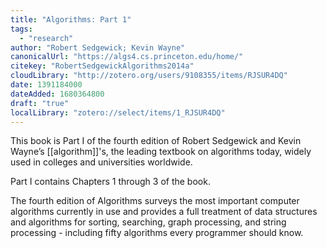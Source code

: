 ```yaml
---
title: "Algorithms: Part 1"
tags:
  - "research"
author: "Robert Sedgewick; Kevin Wayne"
canonicalUrl: "https://algs4.cs.princeton.edu/home/"
citekey: "RobertSedgewickAlgorithms2014a"
cloudLibrary: "http://zotero.org/users/9108355/items/RJSUR4DQ"
date: 1391184000
dateAdded: 1680364800
draft: "true"
localLibrary: "zotero://select/items/1_RJSUR4DQ"
---
```

This book is Part I of the fourth edition of Robert Sedgewick and Kevin Wayne’s
[[algorithm]]'s, the leading textbook on algorithms today,
widely used in colleges and universities worldwide.

Part I contains Chapters 1 through 3 of the book.

The fourth edition of Algorithms surveys the most important computer algorithms
currently in use and provides a full treatment of data structures and algorithms
for sorting, searching, graph processing, and string processing - including
fifty algorithms every programmer should know.

